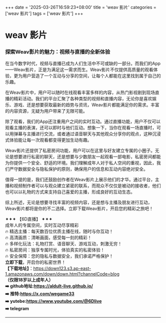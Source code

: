 +++
date = '2025-03-26T16:59:23+08:00'
title = 'weav 影片'
categories = ['weav 影片']
tags = ['weav 影片']
+++

# weav 影片

### 探索Weav影片的魅力：视频与直播的全新体验 

在当今数字时代，视频与直播已成为人们生活中不可或缺的一部分。而我们的App——Weav影片，正是为满足这一需求而生。Weav影片不仅提供高质量的观看体验，更为用户营造了一个互动与分享的空间，让每个人都能在这里找到属于自己的乐趣。

在Weav影片中，用户可以随时在线观看丰富多样的内容，从热门影视剧到现场直播的精彩活动。我们的平台汇聚了各种类型的视频和直播内容，无论你是喜欢娱乐、游戏、还是想要获取最新的趋势与资讯，Weav影片都能满足你的需求。丰富的内容资源，无疑为用户带来了无限可能。

除了观看，我们的App还注重用户之间的实时互动。通过直播功能，用户不仅可以观看主播的表演，还可以即时与他们互动。想象一下，当你在观看一场直播时，可以用弹幕与主播进行交流，或者通过语音聊天与其他观众分享你的观点，这种沉浸式体验能让每一次观看都变得更加生动有趣。

Weav影片还提供了私密房间功能，用户可以在这里与好友建立专属的小圈子。无论是想要进行私密的聊天，还是想要与少数朋友一起观看一部电影，私密房间都能为你提供一个安全、舒适的环境。我们理解成年人对于私人空间的重视，因此，我们严守数据安全与隐私保护的原则，确保用户的信息和互动内容绝对安全。

值得一提的是，我们还鼓励创作者在Weav影片上展示他们的才华。通过平台，主播和视频制作者可以与观众建立紧密的联系，而观众不仅仅是被动的接收者，他们也可以以礼物的方式来支持自己喜爱的主播，形成良好的互动生态。

综上所述，无论是想要寻找丰富的视频内容，还是想与主播及朋友进行互动，Weav影片都将是你的不二选择。立即下载Weav影片，开启您的精彩之旅吧！

✦✦✦ 【6D直播】 ✦✦✦  
成年人的专属空间，实时互动尽享精彩  
🔥 精选主播：每天数百位优质主播在线，随时与你互动！  
🔥 高清画质：清晰画面，感受每一刻的精彩！  
🔥 多样化玩法：礼物打赏、语音聊天、游戏互动，刺激无穷！  
🔥 私密房间：独享专属时光，体验真实的私密体验！  
🔥 安全保障：您的隐私与数据安全，我们承诺严格保护！  
**立即下载**，开启你的私密世界！  
**【下载地址】**：https://down123.s3.ap-east-1.amazonaws.com/down/down.html?channelCode=blog  
**（仅限18岁以上成年人）  
➡️ github地址:https://aldult-live.github.io/  
➡️ 推特:https://x.com/wegame33  
➡️ yutebe:https://www.youtube.com/@6Dlive  
➡️ telegram**

---
